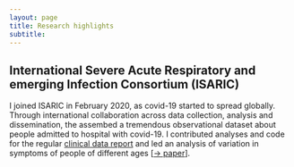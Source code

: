 ```yaml
---
layout: page
title: Research highlights
subtitle: 
---
```


## International Severe Acute Respiratory and emerging Infection Consortium (ISARIC)

I joined ISARIC in February 2020, as covid-19 started to spread globally. Through international collaboration across data collection, analysis and dissemination, the assembed a tremendous observational dataset about people admitted to hospital with covid-19. I contributed analyses and code for the regular [clinical data report](https://www.medrxiv.org/content/10.1101/2020.07.17.20155218v1.article-info) and led an analysis of variation in symptoms of people of different ages [[&rarr; paper](https://doi.org/10.1007/s15010-021-01599-5)].
